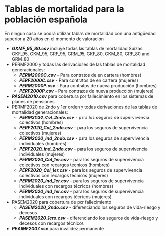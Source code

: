 # Tablas de mortalidad para la población española
En ningun caso se podrá utilizar tablas de mortalidad con una antigüedad superior a 20 años en el momento de valoración
- ***GXMF_95_80.csv*** incluye todas las tablas de mortalidad Suizas: GKF_95, GKM_95, GRF_95, GRM_95, GKF_80, GKM_80, GRF_80 and GRM_80
- PERMF2000 y todas las derivaciones de las tablas de mortalidad generacionales:
  - ***PERM2000C.csv***   - Para contratos de en cartera (hombres)
  - ***PERF2000C.csv***   - Para contratos de en cartera (mujeres)
  - ***PERM2000P.csv***   - Para contratos de nueva producción (hombres)
  - ***PERF2000P.csv***  - Para contratos de nueva producción (mujeres)
- ***PASEM2010.csv*** para cobertura por fallecimiento en los sistemas de planes de pensiones
- PERMF2020 de 2ndo y 1er orden y todas derivaciones de las tablas de mortalidad generacionales:
  - ***PERM2020_Col_2ndo.csv***   - para los seguros de supervivencia colectivos (hombres)
  - ***PERF2020_Col_2ndo.csv***   - para los seguros de supervivencia colectivos (mujeres)
  - ***PERM2020_Ind_2ndo.csv***   - para los seguros de supervivencia individuales (hombres)
  - ***PERF2020_Ind_2ndo.csv***   - para los seguros de supervivencia individuales (mujeres)
  - ***PERM2020_Col_1er.csv***    - para los seguros de supervivencia colectivos con recargos técnicos (hombres)
  - ***PERF2020_Col_1er.csv***    - para los seguros de supervivencia colectivos con recargos técnicos (mujeres)
  - ***PERM2020_Ind_1er.csv***    - para los seguros de supervivencia individuales con recargos técnicos (hombres)
  - ***PERM2020_Ind_1er.csv***    - para los seguros de supervivencia individuales con recargos técnicos (mujeres)
- PASEM2020 para cobertura de por fallecimiento
  - ***PASEM2020_2ndo.csv*** - diferenciando los seguros de vida-riesgo y decesos
  - ***PASEM2020_1ero.csv*** - diferenciando los seguros de vida-riesgo y decesos con recargos técnicos
- ***PEAIMF2007.csv*** para invalidez permanente
